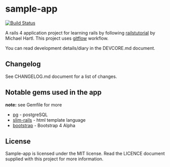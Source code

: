 # sample-app

[![Build Status](https://semaphoreci.com/api/v1/projects/77ee18d9-46bc-4f30-ab45-68c05cecd9ac/579834/badge.svg)](https://semaphoreci.com/mbtand12/sample-app)

A rails 4 application project for learning rails by following [railstutorial]
by Michael Hartl. This project uses [gitflow] workflow.

You can read development details/diary in the DEVCORE.md document.

## Changelog

See CHANGELOG.md document for a list of changes.

## Notable gems used in the app

**note:** see Gemfile for more

- [pg](https://rubygems.org/gems/pg) - postgreSQL
- [slim-rails](https://github.com/slim-template/slim) - html template language
- [bootstrap](https://github.com/twbs/bootstrap-rubygem) - Bootstrap 4 Alpha

## License

Sample-app is licensed under the MIT license. Read the LICENCE document
supplied with this project for more information.

[railstutorial]: https://www.railstutorial.org/
[gitflow]: https://github.com/nvie/gitflow
